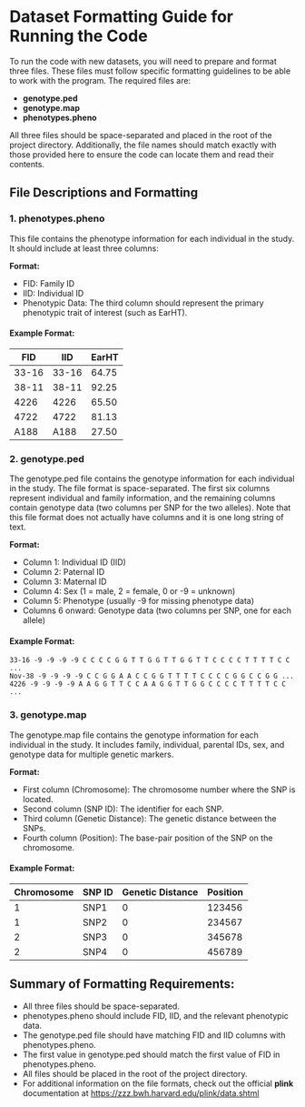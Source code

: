 # Dataset Formatting Guide for Running the Code

To run the code with new datasets, you will need to prepare and format three files. These files must follow specific formatting guidelines to be able to work with the program. The required files are:

- **genotype.ped**
- **genotype.map**
- **phenotypes.pheno**
  

All three files should be space-separated and placed in the root of the project directory. Additionally, the file names should match exactly with those provided here to ensure the code can locate them and read their contents.

## File Descriptions and Formatting

### 1. phenotypes.pheno

This file contains the phenotype information for each individual in the study. It should include at least three columns:

**Format:**

- FID: Family ID
- IID: Individual ID
- Phenotypic Data: The third column should represent the primary phenotypic trait of interest (such as EarHT).
  
#### Example Format:

| FID   | IID   | EarHT |
|-------|-------|-------|
| 33-16 | 33-16 | 64.75 |
| 38-11 | 38-11 | 92.25 |
| 4226  | 4226  | 65.50 |
| 4722  | 4722  | 81.13 |
| A188  | A188  | 27.50 |


### 2. genotype.ped

The genotype.ped file contains the genotype information for each individual in the study. The file format is space-separated. The first six columns represent individual and family information, and the remaining columns contain genotype data (two columns per SNP for the two alleles). Note that this file format does not actually have columns and it is one long string of text.

**Format:**

- Column 1: Individual ID (IID)
- Column 2: Paternal ID
- Column 3: Maternal ID
- Column 4: Sex (1 = male, 2 = female, 0 or -9 = unknown)
- Column 5: Phenotype (usually -9 for missing phenotype data)
- Columns 6 onward: Genotype data (two columns per SNP, one for each allele)

#### Example Format:
```plaintext
33-16 -9 -9 -9 -9 C C C C G G T T G G T T G G T T C C C C T T T T C C ...
Nov-38 -9 -9 -9 -9 C C G G A A C C G G T T T T C C C C G G C C G G ...
4226 -9 -9 -9 -9 A A G G T T C C A A G G T T G G C C C C T T T T C C ...
```

### 3. genotype.map

The genotype.map file contains the genotype information for each individual in the study. It includes family, individual, parental IDs, sex, and genotype data for multiple genetic markers.

**Format:**

- First column (Chromosome): The chromosome number where the SNP is located.
- Second column (SNP ID): The identifier for each SNP.
- Third column (Genetic Distance): The genetic distance between the SNPs.
- Fourth column (Position): The base-pair position of the SNP on the chromosome.

#### Example Format:
| Chromosome | SNP ID | Genetic Distance | Position |
|------------|--------|------------------|----------|
| 1          | SNP1   | 0                | 123456   |
| 1          | SNP2   | 0                | 234567   |
| 2          | SNP3   | 0                | 345678   |
| 2          | SNP4   | 0                | 456789   |



## Summary of Formatting Requirements:

- All three files should be space-separated.
- phenotypes.pheno should include FID, IID, and the relevant phenotypic data.
- The genotype.ped file should have matching FID and IID columns with phenotypes.pheno.
- The first value in genotype.ped should match the first value of FID in phenotypes.pheno.
- All files should be placed in the root of the project directory.
- For additional information on the file formats, check out the official **plink** documentation at https://zzz.bwh.harvard.edu/plink/data.shtml